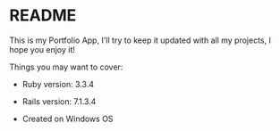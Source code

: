 # README

This is my Portfolio App, I'll try to keep it updated with all my projects, I hope you enjoy it!

Things you may want to cover:

* Ruby version: 3.3.4

* Rails version: 7.1.3.4

* Created on Windows OS
